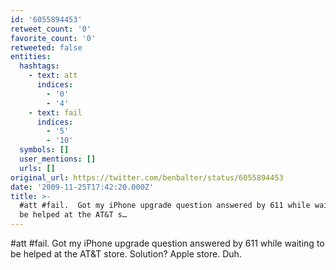 ```yaml
---
id: '6055894453'
retweet_count: '0'
favorite_count: '0'
retweeted: false
entities:
  hashtags:
    - text: att
      indices:
        - '0'
        - '4'
    - text: fail
      indices:
        - '5'
        - '10'
  symbols: []
  user_mentions: []
  urls: []
original_url: https://twitter.com/benbalter/status/6055894453
date: '2009-11-25T17:42:20.000Z'
title: >-
  #att #fail.  Got my iPhone upgrade question answered by 611 while waiting to
  be helped at the AT&T s…
---
```


#att #fail.  Got my iPhone upgrade question answered by 611 while waiting to be helped at the AT&T store. Solution?  Apple store. Duh.